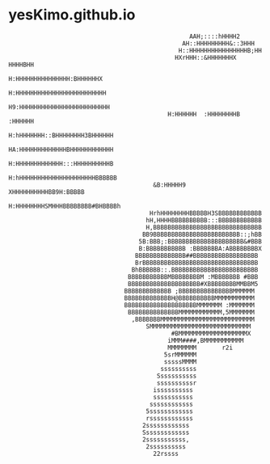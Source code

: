 # yesKimo.github.io
                                                                                                              
                                                                                                              
                                                                                                              
                                                                                                              
                                                                                                              
                                                                                                              
                                                                                                              
                                                      AAH;::::hHHHH2                                          
                                                    AH::HHHHHHHHH&::3HHH                                      
                                                   H::HHHHHHHHHHHHHHHHB;HH                                    
                                                  HXrHHH::&HHHHHHHX HHHHBHH                                   
                                                  H:HHHHHHHHHHHHHHH:BHHHHHHX                                  
                                                 H:HHHHHHHHHHHHHHHHHHHHHHHHH                                  
                                                H9:HHHHHHHHHHHHHHHHHHHHHHHHH                                  
                                                H:HHHHHH  :HHHHHHHHB :HHHHHH                                  
                                               H:hHHHHHHH::BHHHHHHHH3BHHHHHH                                  
                                              HA:HHHHHHHHHHHHHBHHHHHHHHHHHH                                   
                                              H:HHHHHHHHHHHHH:::HHHHHHHHHHB                                   
                                             H:hHHHHHHHHHHHHHHHHHHHHHBBBBBB                                   
                                            &B:HHHHH9 XHHHHHHHHHHBB9H:BBBBB                                   
                                            H:HHHHHHHHSMHHHBBBBBBBB#BHBBBBh                                   
                                           HrhHHHHHHHHBBBBBH3SBBBBBBBBBBBB                                    
                                          hH,HHHHBBBBBBBBBB:::BBBBBBBBBBBB                                    
                                          H,BBBBBBBBBBBBBBBBBBBBBBBBBBBBBB                                    
                                         BB9BBBBBBBBBBBBBBBBBBBBBBBB::;hBB                                    
                                        5B:BBB;:BBBBBBBBBBBBBBBBBBBBB&#BBB                                    
                                        B:BBBBBBBBBBB :BBBBBBBA:ABBBBBBBBX                                    
                                       BBBBBBBBBBBBBB##BBBBBBBBBBBBBBBBBB                                     
                                       BrBBBBBBBBBBBBBBBBBBBBBBBBBBBBBBBB                                     
                                      BhBBBBBB::.BBBBBBBBBBBBBBBBBBBBBBBB                                     
                                     BBBBBBBBBBBMBBBBBBBBM :MBBBBBBB #BBB                                     
                                     BBBBBBBBBBBBBBBBBBBB#XBBBBBBBBMMBBM5                                     
                                    BBBBBBBBBBBBB ;BBBBBBBBBBBBBBBMMMMMM                                      
                                    BBBBBBBBBBBBBH@BBBBBBBBBBMMMMMMMMMMM                                      
                                    BBBBBBBBBBBBBBBBBBBBMMMMMMM :MMMMMMM                                      
                                     BBBBBBBBBBBBBBMMMMMMMMMMMM,5MMMMMMM                                      
                                      ,BBBBBBBMMMMMMMMMMMMMMMMMMMMMMMMMM                                      
                                          SMMMMMMMMMMMMMMMMMMMMMMMMMMMM                                       
                                                 #BMMMMMMMMMMMMMMMMMMMX                                       
                                                iMMM####,BMMMMMMMMMMM                                         
                                                MMMMMMMM       r2i                                            
                                               5srMMMMMM                                                      
                                               sssssMMMM                                                      
                                              ssssssssss                                                      
                                             Sssssssssss                                                      
                                             ssssssssssr                                                      
                                            issssssssss                                                       
                                            sssssssssss                                                       
                                           ssssssssssss                                                       
                                          5ssssssssssss                                                       
                                          rssssssssssss                                                       
                                         2ssssssssssss                                                        
                                         Sssssssssssss                                                        
                                         2sssssssssss,                                                        
                                          2ssssssssss                                                         
                                            22rssss                                                           
                                                                                                              
                                                                                                              
                                                                                                              
                                                                                                              
                                                                                                              
                                                                                                             
